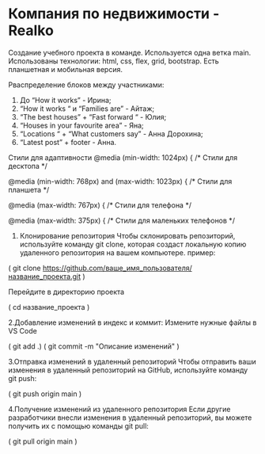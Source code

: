# Компания по недвижимости - Realko
Создание учебного проекта в команде. Используется одна ветка main. Использованы технологии: html, css, flex, grid, bootstrap. Есть  планшетная и мобильная версия.

Рваспределение блоков между участниками:
1. До “How it works” - Ирина;
2. “How it works “ и “Families are” - Айтаж; 
3. “The best houses” + “Fast forward “ - Юлия; 
4. “Houses in your favourite area” - Яна; 
5. “Locations “ + “What customers say” - Анна Дорохина; 
6. “Latest post” + footer - Анна.

Стили для адаптивности
@media (min-width: 1024px) {
  /* Стили для десктопа */

@media (min-width: 768px) and (max-width: 1023px) {
  /* Стили для планшета */

@media (max-width: 767px) {
  /* Стили для телефона */

@media (max-width: 375px) {
  /* Стили для маленьких телефонов */

1. Клонирование репозитория
Чтобы склонировать репозиторий, используйте команду git clone, которая создаст локальную копию удаленного репозитория на вашем компьютере.
пример:

( git clone https://github.com/ваше_имя_пользователя/название_проекта.git )

Перейдите в директорию проекта

( cd название_проекта )

2.Добавление изменений в индекс и коммит:
  Измените нужные файлы в VS Code
  
 ( git add .)
 ( git commit -m "Описание изменений" )

3.Отправка изменений в удаленный репозиторий
Чтобы отправить ваши изменения в удаленный репозиторий на GitHub, используйте команду git push:

( git push origin main )

4.Получение изменений из удаленного репозитория
Если другие разработчики внесли изменения в удаленный репозиторий, вы можете получить их с помощью команды git pull:

 ( git pull origin main )


